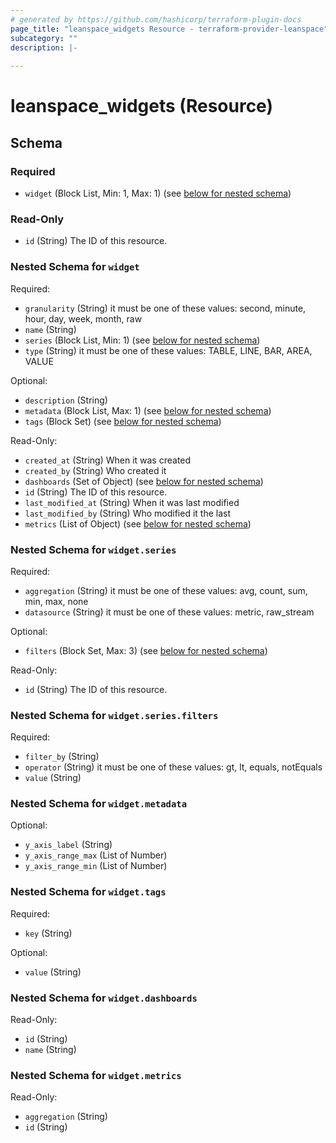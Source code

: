```yaml
---
# generated by https://github.com/hashicorp/terraform-plugin-docs
page_title: "leanspace_widgets Resource - terraform-provider-leanspace"
subcategory: ""
description: |-
  
---
```


# leanspace_widgets (Resource)





<!-- schema generated by tfplugindocs -->
## Schema

### Required

- `widget` (Block List, Min: 1, Max: 1) (see [below for nested schema](#nestedblock--widget))

### Read-Only

- `id` (String) The ID of this resource.

<a id="nestedblock--widget"></a>
### Nested Schema for `widget`

Required:

- `granularity` (String) it must be one of these values: second, minute, hour, day, week, month, raw
- `name` (String)
- `series` (Block List, Min: 1) (see [below for nested schema](#nestedblock--widget--series))
- `type` (String) it must be one of these values: TABLE, LINE, BAR, AREA, VALUE

Optional:

- `description` (String)
- `metadata` (Block List, Max: 1) (see [below for nested schema](#nestedblock--widget--metadata))
- `tags` (Block Set) (see [below for nested schema](#nestedblock--widget--tags))

Read-Only:

- `created_at` (String) When it was created
- `created_by` (String) Who created it
- `dashboards` (Set of Object) (see [below for nested schema](#nestedatt--widget--dashboards))
- `id` (String) The ID of this resource.
- `last_modified_at` (String) When it was last modified
- `last_modified_by` (String) Who modified it the last
- `metrics` (List of Object) (see [below for nested schema](#nestedatt--widget--metrics))

<a id="nestedblock--widget--series"></a>
### Nested Schema for `widget.series`

Required:

- `aggregation` (String) it must be one of these values: avg, count, sum, min, max, none
- `datasource` (String) it must be one of these values: metric, raw_stream

Optional:

- `filters` (Block Set, Max: 3) (see [below for nested schema](#nestedblock--widget--series--filters))

Read-Only:

- `id` (String) The ID of this resource.

<a id="nestedblock--widget--series--filters"></a>
### Nested Schema for `widget.series.filters`

Required:

- `filter_by` (String)
- `operator` (String) it must be one of these values: gt, lt, equals, notEquals
- `value` (String)



<a id="nestedblock--widget--metadata"></a>
### Nested Schema for `widget.metadata`

Optional:

- `y_axis_label` (String)
- `y_axis_range_max` (List of Number)
- `y_axis_range_min` (List of Number)


<a id="nestedblock--widget--tags"></a>
### Nested Schema for `widget.tags`

Required:

- `key` (String)

Optional:

- `value` (String)


<a id="nestedatt--widget--dashboards"></a>
### Nested Schema for `widget.dashboards`

Read-Only:

- `id` (String)
- `name` (String)


<a id="nestedatt--widget--metrics"></a>
### Nested Schema for `widget.metrics`

Read-Only:

- `aggregation` (String)
- `id` (String)


